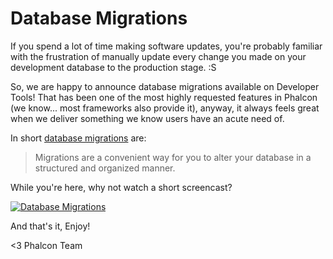 Database Migrations
===================

If you spend a lot of time making software updates, you're probably familiar 
with the frustration of manually update every change you made on your 
development database to the production stage. :S

So, we are happy to announce database migrations available on Developer Tools! 
That has been one of the most highly requested features in Phalcon (we know... 
most frameworks also provide it), anyway, it always feels great when we deliver 
something we know users have an acute need of.

In short 
[database migrations](https://docs.phalconphp.com/en/latest/reference/migrations.html) are:

> Migrations are a convenient way for you to alter your database in a
> structured and organized manner.

While you're here, why not watch a short screencast?

[![Database Migrations](https://static-blog.phalconphp.com/images/posts/2012-05-04-database-migrations-screencast.png)](https://vimeo.com/41381817 "Database Migrations - Click to Watch!")

And that's it, Enjoy!

<3 Phalcon Team
